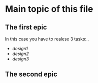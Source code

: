 # Main topic of this file


## The first epic
In this case you have to realese 3 tasks:..
- *design1*
- *design2*
- *design3*

## The second epic
